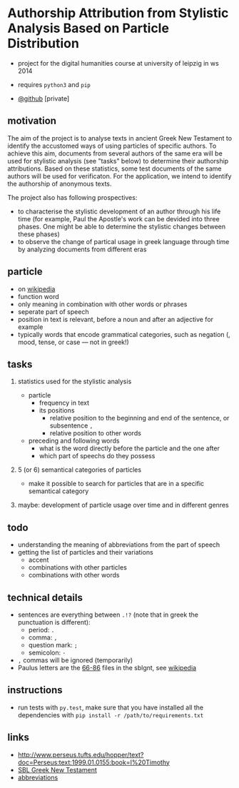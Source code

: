 # Authorship Attribution from Stylistic Analysis Based on Particle Distribution
- project for the digital humanities course at university of leipzig in ws 2014

- requires `python3` and `pip`
- [@github](https://github.com/KLINGTdotNET/dh-project-ws14) [private]

## motivation
The aim of the project is to analyse texts in ancient Greek New Testament to identify the accustomed ways of using particles of specific authors. To achieve this aim, documents from several authors of the same era will be used for stylistic analysis (see "tasks" below) to determine their authorship attributions. Based on these statistics, some test documents of the same authors will be used for verificaton. For the application, we intend to identify the authorship of anonymous texts.

The project also has following prospectives:
- to characterise the stylistic development of an author through his life time (for example, Paul the Apostle's work can be devided into three phases. One might be able to determine the stylistic changes between these phases)
- to observe the change of partical usage in greek language through time by analyzing documents from different eras

## particle

- on [wikipedia](http://www.wikiwand.com/en/Grammatical_particle)
- function word
- only meaning in combination with other words or phrases
- seperate part of speech
- position in text is relevant, before a noun and after an adjective for example
- typically words that encode grammatical categories, such as negation (, mood, tense, or case — not in greek!)

## tasks
1. statistics used for the stylistic analysis
    - particle
        - frequency in text
        - its positions
            - relative position to the beginning and end of the sentence, or subsentence `,`
            - relative position to other words
    - preceding and following words
        - what is the word directly before the particle and the one after
        - which part of speechs do they possess

2. 5 (or 6) semantical categories of particles
    - make it possible to search for particles that are in a specific semantical category
3. maybe: development of particle usage over time and in different genres

## todo

- understanding the meaning of abbreviations from the part of speech
- getting the list of particles and their variations
    - accent
    - combinations with other particles
    - combinations with other words

## technical details
- sentences are everything between `.!?` (note that in greek the punctuation is different):
    - period: `.`
    - comma: `,`
    - question mark: `;`
    - semicolon: `·`
- `,` commas will be ignored (temporarily)
- Paulus letters are the [66-86](https://github.com/morphgnt/sblgnt) files in the sblgnt, see [wikipedia](http://de.wikipedia.org/wiki/Paulusbriefe)

## instructions

- run tests with `py.test`, make sure that you have installed all the dependencies with `pip install -r /path/to/requirements.txt`

## links

- http://www.perseus.tufts.edu/hopper/text?doc=Perseus:text:1999.01.0155:book=I%20Timothy
- [SBL Greek New Testament](https://github.com/morphgnt/sblgnt)
- [abbreviations](http://jtauber.com/2010/07/parse-helper/demo.html)
